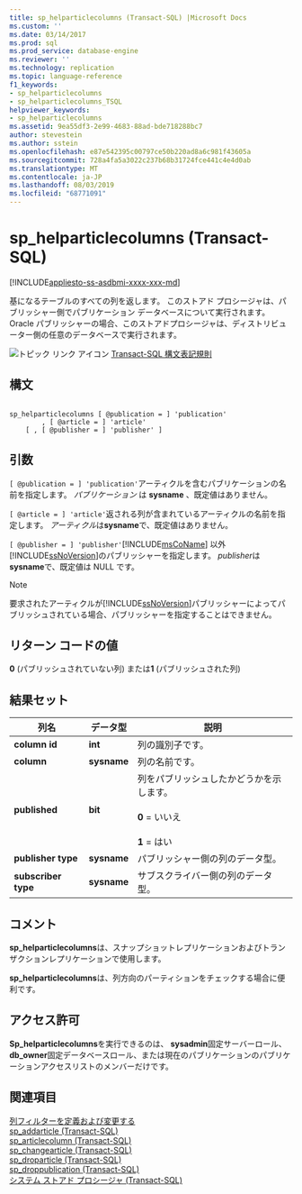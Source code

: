 ```yaml
---
title: sp_helparticlecolumns (Transact-SQL) |Microsoft Docs
ms.custom: ''
ms.date: 03/14/2017
ms.prod: sql
ms.prod_service: database-engine
ms.reviewer: ''
ms.technology: replication
ms.topic: language-reference
f1_keywords:
- sp_helparticlecolumns
- sp_helparticlecolumns_TSQL
helpviewer_keywords:
- sp_helparticlecolumns
ms.assetid: 9ea55df3-2e99-4683-88ad-bde718288bc7
author: stevestein
ms.author: sstein
ms.openlocfilehash: e87e542395c00797ce50b220ad8a6c981f43605a
ms.sourcegitcommit: 728a4fa5a3022c237b68b31724fce441c4e4d0ab
ms.translationtype: MT
ms.contentlocale: ja-JP
ms.lasthandoff: 08/03/2019
ms.locfileid: "68771091"
---
```

# <a name="sp_helparticlecolumns-transact-sql"></a>sp_helparticlecolumns (Transact-SQL)
[!INCLUDE[appliesto-ss-asdbmi-xxxx-xxx-md](../../includes/appliesto-ss-asdbmi-xxxx-xxx-md.md)]

  基になるテーブルのすべての列を返します。 このストアド プロシージャは、パブリッシャー側でパブリケーション データベースについて実行されます。 Oracle パブリッシャーの場合、このストアドプロシージャは、ディストリビューター側の任意のデータベースで実行されます。  
  
 ![トピック リンク アイコン](../../database-engine/configure-windows/media/topic-link.gif "トピック リンク アイコン") [Transact-SQL 構文表記規則](../../t-sql/language-elements/transact-sql-syntax-conventions-transact-sql.md)  
  
## <a name="syntax"></a>構文  
  
```  
  
sp_helparticlecolumns [ @publication = ] 'publication'   
        , [ @article = ] 'article'  
    [ , [ @publisher = ] 'publisher' ]  
```  
  
## <a name="arguments"></a>引数  
`[ @publication = ] 'publication'`アーティクルを含むパブリケーションの名前を指定します。 *パブリケーション* は **sysname** 、既定値はありません。  
  
`[ @article = ] 'article'`返される列が含まれているアーティクルの名前を指定します。 *アーティクル*は**sysname**で、既定値はありません。  
  
`[ @publisher = ] 'publisher'`[!INCLUDE[msCoName](../../includes/msconame-md.md)] 以外[!INCLUDE[ssNoVersion](../../includes/ssnoversion-md.md)]のパブリッシャーを指定します。 *publisher*は**sysname**で、既定値は NULL です。  
  
> [!NOTE]  
>  要求されたアーティクルが[!INCLUDE[ssNoVersion](../../includes/ssnoversion-md.md)]パブリッシャーによってパブリッシュされている場合、パブリッシャーを指定することはできません。  
  
## <a name="return-code-values"></a>リターン コードの値  
 **0** (パブリッシュされていない列) または**1** (パブリッシュされた列)  
  
## <a name="result-sets"></a>結果セット  
  
|列名|データ型|説明|  
|-----------------|---------------|-----------------|  
|**column id**|**int**|列の識別子です。|  
|**column**|**sysname**|列の名前です。|  
|**published**|**bit**|列をパブリッシュしたかどうかを示します。<br /><br /> **0** = いいえ<br /><br /> **1** = はい|  
|**publisher type**|**sysname**|パブリッシャー側の列のデータ型。|  
|**subscriber type**|**sysname**|サブスクライバー側の列のデータ型。|  
  
## <a name="remarks"></a>コメント  
 **sp_helparticlecolumns**は、スナップショットレプリケーションおよびトランザクションレプリケーションで使用します。  
  
 **sp_helparticlecolumns**は、列方向のパーティションをチェックする場合に便利です。  
  
## <a name="permissions"></a>アクセス許可  
 **Sp_helparticlecolumns**を実行できるのは、 **sysadmin**固定サーバーロール、 **db_owner**固定データベースロール、または現在のパブリケーションのパブリケーションアクセスリストのメンバーだけです。  
  
## <a name="see-also"></a>関連項目  
 [列フィルターを定義および変更する](../../relational-databases/replication/publish/define-and-modify-a-column-filter.md)   
 [sp_addarticle &#40;Transact-SQL&#41;](../../relational-databases/system-stored-procedures/sp-addarticle-transact-sql.md)   
 [sp_articlecolumn (Transact-SQL)](../../relational-databases/system-stored-procedures/sp-articlecolumn-transact-sql.md)   
 [sp_changearticle (Transact-SQL)](../../relational-databases/system-stored-procedures/sp-changearticle-transact-sql.md)   
 [sp_droparticle (Transact-SQL)](../../relational-databases/system-stored-procedures/sp-droparticle-transact-sql.md)   
 [sp_droppublication &#40;Transact-SQL&#41;](../../relational-databases/system-stored-procedures/sp-droppublication-transact-sql.md)   
 [システム ストアド プロシージャ &#40;Transact-SQL&#41;](../../relational-databases/system-stored-procedures/system-stored-procedures-transact-sql.md)  
  
  
